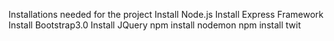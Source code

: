 Installations needed for the project 
Install Node.js
Install Express Framework
Install Bootstrap3.0
Install JQuery
npm install nodemon
npm install twit
